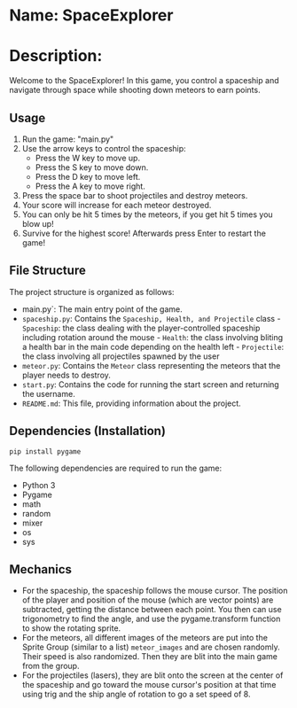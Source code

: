 
# Name: SpaceExplorer

# Description:

Welcome to the SpaceExplorer!  In this game,  you control a spaceship and navigate through space while shooting down meteors to earn points.

## Usage

1.  Run the game: "main.py"
2.  Use the arrow keys to control the spaceship:
    -   Press the W key to move up.
    -   Press the S key to move down.
    -   Press the D key to move left.
    -   Press the A key to move right.
3.  Press the space bar to shoot projectiles and destroy meteors.
4.  Your score will increase for each meteor destroyed.
5.  You can only be hit 5 times by the meteors, if you get hit 5 times you blow up!
6.  Survive for the highest score! Afterwards press Enter to restart the game!

## File Structure

The project structure is organized as follows:

-  main.py`: The main entry point of the game.
-   `spaceship.py`: Contains the  `Spaceship, Health, and Projectile`  class -  `Spaceship`: the class dealing with the player-controlled spaceship including rotation around the mouse -  `Health`: the class involving bliting a health bar in the main code depending on the health left -  `Projectile`: the class involving all projectiles spawned by the user
-   `meteor.py`: Contains the  `Meteor`  class representing the meteors that the player needs to destroy.
-   `start.py`: Contains the code for running the start screen and returning the username.
-   `README.md`: This file, providing information about the project.

## Dependencies (Installation)

`pip install pygame`

The following dependencies are required to run the game:

-   Python 3
-   Pygame
-   math
-   random
-   mixer
-   os
-   sys

## Mechanics

-   For the spaceship, the spaceship follows the mouse cursor. The position of the player and position of the mouse (which are vector points) are subtracted, getting the distance between each point. You then can use trigonometry to find the angle, and use the pygame.transform function to show the rotating sprite.
-   For the meteors, all different images of the meteors are put into the Sprite Group (similar to a list)  `meteor_images`  and are chosen randomly. Their speed is also randomized. Then they are blit into the main game from the group.
-   For the projectiles (lasers), they are blit onto the screen at the center of the spaceship and go toward the mouse cursor's position at that time using trig and the ship angle of rotation to go a set speed of 8.

